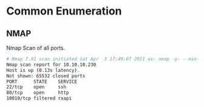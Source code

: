 # Common Enumeration
## NMAP
Nmap Scan of all ports. 
```bash
# Nmap 7.91 scan initiated Sat Apr  3 17:49:07 2021 as: nmap -p- --min-rate 10000 -oA nmap/TheNotebook 10.10.10.230
Nmap scan report for 10.10.10.230
Host is up (0.13s latency).
Not shown: 65532 closed ports
PORT      STATE    SERVICE
22/tcp    open     ssh
80/tcp    open     http
10010/tcp filtered rxapi
```
